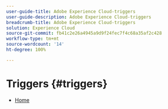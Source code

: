 ```yaml
---
user-guide-title: Adobe Experience Cloud-triggers
user-guide-description: Adobe Experience Cloud-triggers
breadcrumb-title: Adobe Experience Cloud-triggers
solution: Experience Cloud
source-git-commit: fb41c2e26a4945a9d9f24fec7f4c68a35af2c428
workflow-type: tm+mt
source-wordcount: '14'
ht-degree: 100%

---
```


# Triggers {#triggers}

* [Home](home.md)
